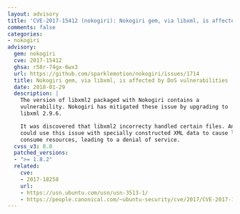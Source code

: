 ```yaml
---
layout: advisory
title: 'CVE-2017-15412 (nokogiri): Nokogiri gem, via libxml, is affected by DoS vulnerabilities'
comments: false
categories:
- nokogiri
advisory:
  gem: nokogiri
  cve: 2017-15412
  ghsa: r58r-74gx-6wx3
  url: https://github.com/sparklemotion/nokogiri/issues/1714
  title: Nokogiri gem, via libxml, is affected by DoS vulnerabilities
  date: 2018-01-29
  description: |
    The version of libxml2 packaged with Nokogiri contains a
    vulnerability. Nokogiri has mitigated these issue by upgrading to
    libxml 2.9.6.

    It was discovered that libxml2 incorrecty handled certain files. An attacker
    could use this issue with specially constructed XML data to cause libxml2 to
    consume resources, leading to a denial of service.
  cvss_v3: 8.8
  patched_versions:
  - ">= 1.8.2"
  related:
    cve:
    - 2017-18258
    url:
    - https://usn.ubuntu.com/usn/usn-3513-1/
    - https://people.canonical.com/~ubuntu-security/cve/2017/CVE-2017-15412.html
---
```

